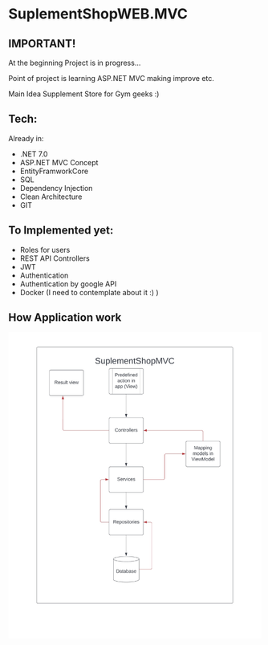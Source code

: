# SuplementShopWEB.MVC

## IMPORTANT!
At the beginning 
Project is in progress...

Point of project is learning ASP.NET MVC making improve etc. 


Main Idea 
Supplement Store for Gym geeks :) 

## Tech:
Already in: 
- .NET 7.0 
- ASP.NET MVC Concept 
- EntityFramworkCore
- SQL 
- Dependency Injection
- Clean Architecture
- GIT
 
## To Implemented yet:
- Roles for users
- REST API Controllers
- JWT
- Authentication
- Authentication by google API 
- Docker (I need to contemplate about it :) ) 

## How Application work 
![Work](IMG-0307.jpg)


